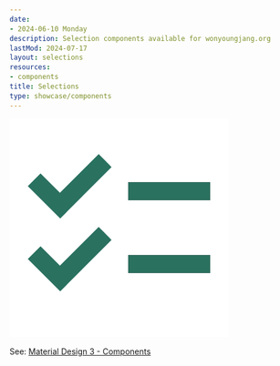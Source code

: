 ```yaml
---
date:
- 2024-06-10 Monday
description: Selection components available for wonyoungjang.org
lastMod: 2024-07-17
layout: selections
resources:
- components
title: Selections
type: showcase/components
---
```

![selections.webp](/assets/selections_1721246316916_0.webp)

See: [Material Design 3 - Components](https://m3.material.io/components)
